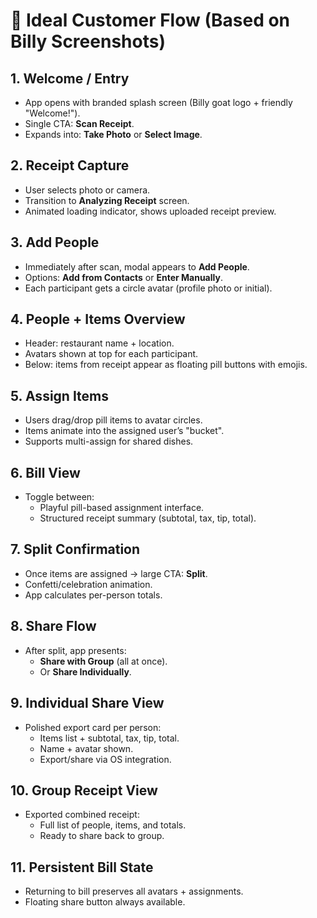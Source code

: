 # 📲 Ideal Customer Flow (Based on Billy Screenshots)

## 1. Welcome / Entry
- App opens with branded splash screen (Billy goat logo + friendly "Welcome!").
- Single CTA: **Scan Receipt**.
- Expands into: **Take Photo** or **Select Image**.

## 2. Receipt Capture
- User selects photo or camera.
- Transition to **Analyzing Receipt** screen.
- Animated loading indicator, shows uploaded receipt preview.

## 3. Add People
- Immediately after scan, modal appears to **Add People**.
- Options: **Add from Contacts** or **Enter Manually**.
- Each participant gets a circle avatar (profile photo or initial).

## 4. People + Items Overview
- Header: restaurant name + location.
- Avatars shown at top for each participant.
- Below: items from receipt appear as floating pill buttons with emojis.

## 5. Assign Items
- Users drag/drop pill items to avatar circles.
- Items animate into the assigned user’s "bucket".
- Supports multi-assign for shared dishes.

## 6. Bill View
- Toggle between:
  - Playful pill-based assignment interface.
  - Structured receipt summary (subtotal, tax, tip, total).

## 7. Split Confirmation
- Once items are assigned → large CTA: **Split**.
- Confetti/celebration animation.
- App calculates per-person totals.

## 8. Share Flow
- After split, app presents:
  - **Share with Group** (all at once).
  - Or **Share Individually**.

## 9. Individual Share View
- Polished export card per person:
  - Items list + subtotal, tax, tip, total.
  - Name + avatar shown.
  - Export/share via OS integration.

## 10. Group Receipt View
- Exported combined receipt:
  - Full list of people, items, and totals.
  - Ready to share back to group.

## 11. Persistent Bill State
- Returning to bill preserves all avatars + assignments.
- Floating share button always available.
